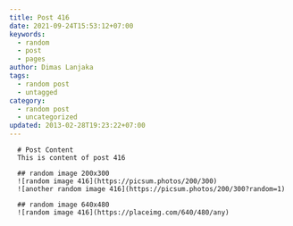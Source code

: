 ```yaml
---
title: Post 416
date: 2021-09-24T15:53:12+07:00
keywords:
  - random
  - post
  - pages
author: Dimas Lanjaka
tags:
  - random post
  - untagged
category:
  - random post
  - uncategorized
updated: 2013-02-28T19:23:22+07:00
---
```


      # Post Content
      This is content of post 416

      ## random image 200x300
      ![random image 416](https://picsum.photos/200/300)
      ![another random image 416](https://picsum.photos/200/300?random=1)

      ## random image 640x480
      ![random image 416](https://placeimg.com/640/480/any)
      